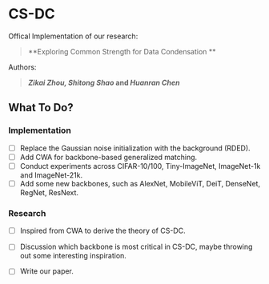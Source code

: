 # CS-DC

Offical Implementation of our research:

> **Exploring Common Strength for Data Condensation ** <br>

Authors:

>**<em>Zikai Zhou, Shitong Shao</em> and <em>Huanran Chen</em>** <br>

## What To Do?

### Implementation

- [ ] Replace the Gaussian noise initialization with the background (RDED).
- [ ] Add CWA for backbone-based generalized matching.
- [ ] Conduct experiments across CIFAR-10/100, Tiny-ImageNet, ImageNet-1k and ImageNet-21k.
- [ ] Add some new backbones, such as AlexNet, MobileViT, DeiT, DenseNet, RegNet, ResNext.

### Research

- [ ] Inspired from CWA to derive the theory of CS-DC.
- [ ] Discussion which backbone is most critical in CS-DC, maybe throwing out some interesting inspiration.
- [ ] Write our paper.



